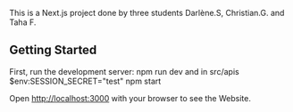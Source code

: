 This is a Next.js project done by three students Darlène.S, Christian.G. and Taha F.

## Getting Started

First, run the development server:
npm run dev
and 
in src/apis
$env:SESSION_SECRET="test"
npm start

Open [http://localhost:3000](http://localhost:3000) with your browser to see the Website.
